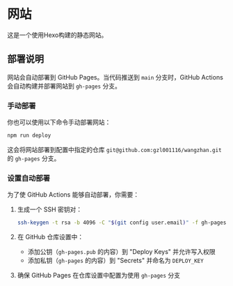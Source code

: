 # 网站

这是一个使用Hexo构建的静态网站。

## 部署说明

网站会自动部署到 GitHub Pages。当代码推送到 `main` 分支时，GitHub Actions 会自动构建并部署网站到 `gh-pages` 分支。

### 手动部署

你也可以使用以下命令手动部署网站：

```bash
npm run deploy
```

这会将网站部署到配置中指定的仓库 `git@github.com:gzl001116/wangzhan.git` 的 `gh-pages` 分支。

### 设置自动部署

为了使 GitHub Actions 能够自动部署，你需要：

1. 生成一个 SSH 密钥对：
   ```bash
   ssh-keygen -t rsa -b 4096 -C "$(git config user.email)" -f gh-pages -N ""
   ```

2. 在 GitHub 仓库设置中：
   - 添加公钥（`gh-pages.pub` 的内容）到 "Deploy Keys" 并允许写入权限
   - 添加私钥（`gh-pages` 的内容）到 "Secrets" 并命名为 `DEPLOY_KEY`

3. 确保 GitHub Pages 在仓库设置中配置为使用 `gh-pages` 分支